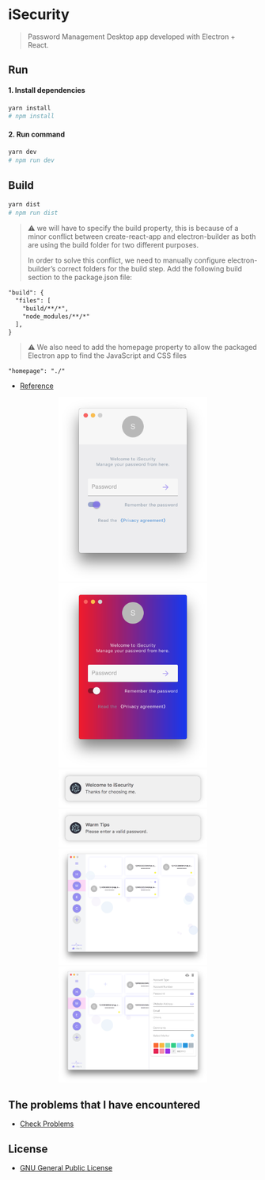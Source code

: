 # iSecurity

> Password Management Desktop app developed with Electron + React.

## Run

#### 1. Install dependencies

```bash
yarn install
# npm install
```

#### 2. Run command

```bash
yarn dev
# npm run dev 
```

## Build

```bash
yarn dist
# npm run dist
```

> ⚠️ we will have to specify the build property, this is because of a minor conflict between create-react-app and electron-builder as both are using the build folder for two different purposes.  
>   
> In order to solve this conflict, we need to manually configure electron-builder’s correct folders for the build step. Add the following build section to the package.json file:  

```
"build": {
  "files": [
    "build/**/*",
    "node_modules/**/*"
  ],
}
```

> ⚠️ We also need to add the homepage property to allow the packaged Electron app to find the JavaScript and CSS files

```
"homepage": "./"
```

- [Reference](http://kazuar.github.io/markdown-app/)

<div align="center">
  <img alt="iSecurity" src="./app.png" width="300" style="display:inline-block;"/>
  <img alt="iSecurity" src="./app-gradient.png" width="300" style="display:inline-block;"/>
</div>
<div align="center">
  <img alt="Notification" src="./notification.png" width="300" style="display:inline-block;"/>
  <img alt="Notification" src="./html-notification.png" width="300" style="display:inline-block;"/>
</div>
<div align="center">
  <img alt="app-main-light" src="./app-main-light.png" width="300" style="display:inline-block;"/>
  <img alt="app-main-light-add-card" src="./app-main-light-add-card.png" width="300" style="display:inline-block;"/>
</div>

## The problems that I have encountered

- [Check Problems](./problems.md)

## License

- [GNU General Public License](./LICENSE.txt)